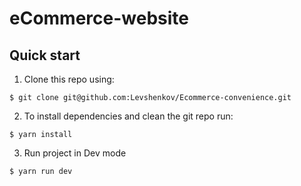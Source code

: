 # eCommerce-website

## Quick start

1. Clone this repo using:
  ```shell
  $ git clone git@github.com:Levshenkov/Ecommerce-convenience.git
  ```

2. To install dependencies and clean the git repo run:

  ```shell
  $ yarn install
  ```
  
3. Run project in Dev mode

  ```shell
  $ yarn run dev
  ```
